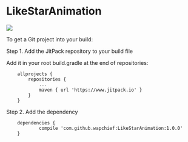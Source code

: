# LikeStarAnimation

[![](https://www.jitpack.io/v/wapchief/LikeStarAnimation.svg)](https://www.jitpack.io/#wapchief/LikeStarAnimation)


To get a Git project into your build:

Step 1. Add the JitPack repository to your build file

Add it in your root build.gradle at the end of repositories:

```
	allprojects {
		repositories {
			...
			maven { url 'https://www.jitpack.io' }
		}
	}

```

Step 2. Add the dependency

```
	dependencies {
	        compile 'com.github.wapchief:LikeStarAnimation:1.0.0'
	}
```